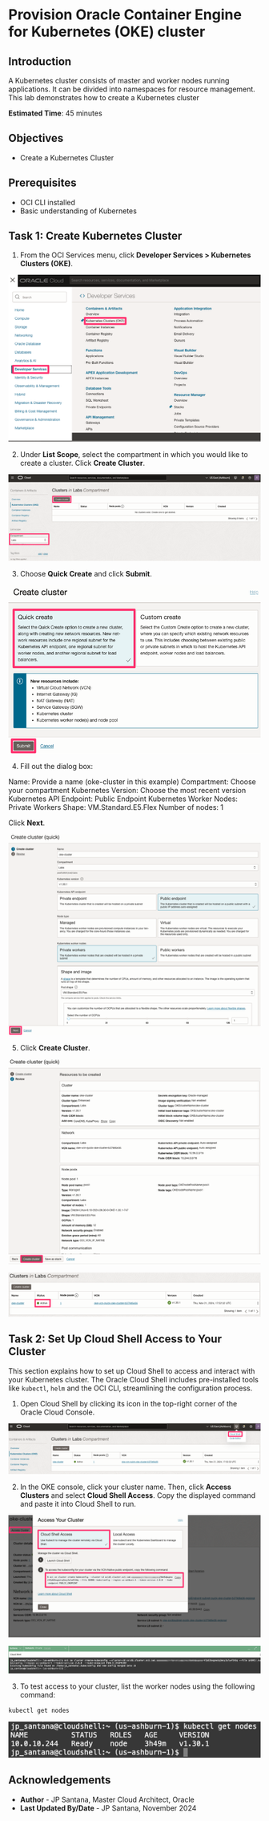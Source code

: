 # Provision Oracle Container Engine for Kubernetes (OKE) cluster

## Introduction

A Kubernetes cluster consists of master and worker nodes running applications. It can be divided into namespaces for resource management. This lab demonstrates how to create a Kubernetes cluster

**Estimated Time**: 45 minutes

## Objectives

- Create a Kubernetes Cluster

## Prerequisites

- OCI CLI installed
- Basic understanding of Kubernetes

## Task 1: Create Kubernetes Cluster

1. From the OCI Services menu, click **Developer Services > Kubernetes Clusters (OKE)**.

![Image alt text](images/sample1.png)

2. Under **List Scope**, select the compartment in which you would like to create a cluster. Click **Create Cluster**.

![Image alt text](images/sample2.png)

3. Choose **Quick Create** and click **Submit**.

![Image alt text](images/sample3.png)

4. Fill out the dialog box:

Name: Provide a name (oke-cluster in this example)
Compartment: Choose your compartment
Kubernetes Version: Choose the most recent version
Kubernetes API Endpoint: Public Endpoint
Kubernetes Worker Nodes: Private Workers
Shape: VM.Standard.E5.Flex
Number of nodes: 1

Click **Next**.

![Image alt text](images/sample4.png)

5. Click **Create Cluster**.

![Image alt text](images/sample5.png)

![Image alt text](images/sample6.png)

## Task 2: Set Up Cloud Shell Access to Your Cluster

This section explains how to set up Cloud Shell to access and interact with your Kubernetes cluster. The Oracle Cloud Shell includes pre-installed tools like `kubectl`, `helm` and the OCI CLI, streamlining the configuration process.

1. Open Cloud Shell by clicking its icon in the top-right corner of the Oracle Cloud Console.

![Image alt text](images/sample7.png)

2. In the OKE console, click your cluster name. Then, click **Access Clusters** and select **Cloud Shell Access**. Copy the displayed command and paste it into Cloud Shell to run.

![Image alt text](images/sample8.png)

![Image alt text](images/sample9.png)

3. To test access to your cluster, list the worker nodes using the following command:

```bash
kubectl get nodes
```

![Image alt text](images/sample10.png)

## Acknowledgements

- **Author** - JP Santana, Master Cloud Architect, Oracle
- **Last Updated By/Date** - JP Santana, November 2024
